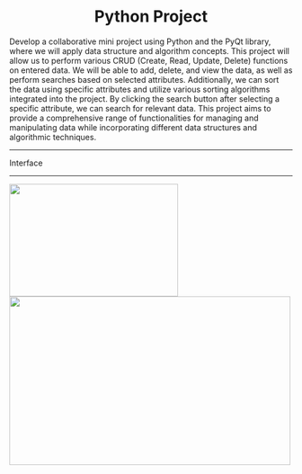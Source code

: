 <h1 align="center">Python Project </h1>
Develop a collaborative mini project using Python and the PyQt library, where we will apply data structure and algorithm concepts. This project will allow us to perform various CRUD (Create, Read, Update, Delete) functions on entered data. We will be able to add, delete, and view the data, as well as perform searches based on selected attributes. Additionally, we can sort the data using specific attributes and utilize various sorting algorithms integrated into the project. By clicking the search button after selecting a specific attribute, we can search for relevant data. This project aims to provide a comprehensive range of functionalities for managing and manipulating data while incorporating different data structures and algorithmic techniques.

***
Interface 
***

<image src ="https://user-images.githubusercontent.com/115210630/243318068-23c887c5-e00e-4fcf-beda-1df19c348eb1.png" width ="300" height ="200" />

 
<image src ="https://user-images.githubusercontent.com/115210630/243318093-e8f259de-d6ff-45c9-97b3-f7d10b2017c3.png" width ="500" height ="300" />


